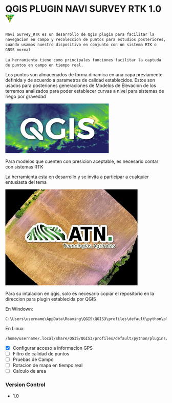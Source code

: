 # QGIS PLUGIN NAVI SURVEY RTK 1.0 ![](icon.png)

	Navi Survey_RTK es un desarrollo de Qgis plugin para facilitar la navegacion en campo y recoleccion de puntos para estudios posteriores, cuando usamos nuestro dispositivo en conjunto con un sistema RTK o GNSS normal

	La herramienta tiene como principales funciones facilitar la captuda de puntos en campo en tiempo real.
Los puntos son almacenados de forma dinamica en una capa previamente definida y de acuerdo a parametros de calidad establecidos.
Estos son usados para posteriones generaciones de Modelos de Elevacion de los terremos analizados para poder establecer curvas a nivel para sistemas de riego por gravedad
  
  ![QGIS](SRTM-en-QGIS.jpg)
 
Para modelos que cuenten con presicion aceptable, es necesario contar con sistemas RTK
  
La herramienta esta en desarrollo y se invita a participar a cualquier entusiasta del tema

  ![ATN](logoEmpresa.jpg)

Para su intalacion en qgis, solo es necesario copiar el repositorio en la direccion para plugin establecida por QGIS

En Windown:

    C:\Users\username\AppData\Roaming\QGIS\QGIS3\profiles\default\python\plugins\

En Linux:

	/home/username/.local/share/QGIS/QGIS3/profiles/default/python/plugins/

- [x] Configurar acceso a informacion GPS
- [ ] Filtro de calidad de puntos
- [ ] Pruebas de Campo
- [ ] Rotacion de mapa en tiempo real
- [ ] Calculo de area

### Version Control

- 1.0

